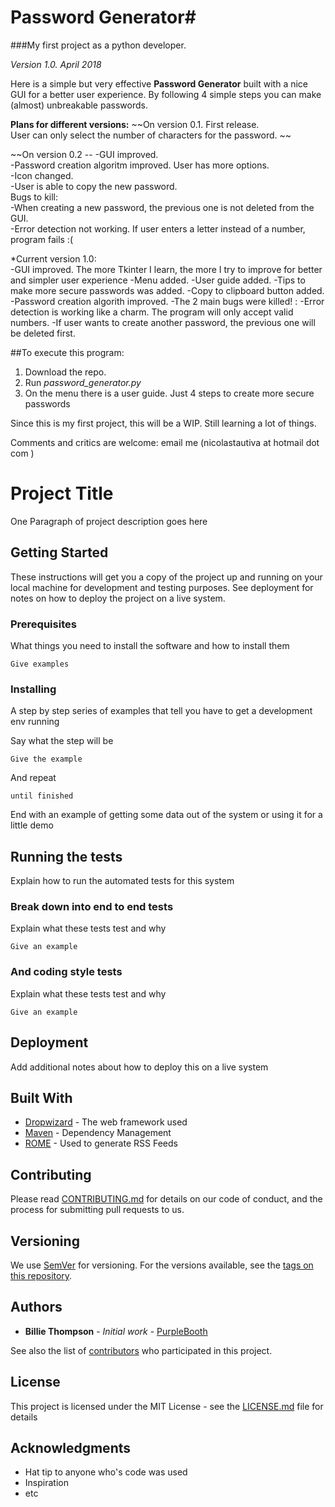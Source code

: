 # Password Generator#  
###My first project as a python developer.

*Version 1.0.   April 2018*

Here is a simple but very effective **Password Generator** built with a nice GUI for a better user experience.  By following 4 simple steps you can make (almost) unbreakable passwords.
  

**Plans for different versions:**
~~On version 0.1.  First release.  
User can only select the number of characters for the password.  ~~

~~On version 0.2   --
-GUI improved.  
-Password creation algoritm improved.  User has more options.  
-Icon changed.  
-User is able to copy the new password.  
Bugs to kill:  
-When creating a new password, the previous one is not deleted from the GUI.  
-Error detection not working.  If user enters a letter instead of a number, program fails :(    

*Current version 1.0:  
-GUI improved.  The more Tkinter I learn, the more I try to improve for better and simpler user experience
-Menu added.
-User guide added.
-Tips to make more secure passwords was added.
-Copy to clipboard button added.
-Password creation algorith improved.
-The 2 main bugs were killed!  :
    -Error detection is working like a charm.  The program will only accept valid numbers.
    -If user wants to create another password, the previous one will be deleted first.

    
##To execute this program:  
1.  Download the repo.
2.  Run *password_generator.py*
3.  On the menu there is a user guide.  Just 4 steps to create more secure passwords
  
    
Since this is my first project, this will be a WIP.  Still learning a lot of things.  


Comments and critics are welcome: email me (nicolastautiva      at     hotmail dot  com )





# Project Title

One Paragraph of project description goes here

## Getting Started

These instructions will get you a copy of the project up and running on your local machine for development and testing purposes. See deployment for notes on how to deploy the project on a live system.

### Prerequisites

What things you need to install the software and how to install them

```
Give examples
```

### Installing

A step by step series of examples that tell you have to get a development env running

Say what the step will be

```
Give the example
```

And repeat

```
until finished
```

End with an example of getting some data out of the system or using it for a little demo

## Running the tests

Explain how to run the automated tests for this system

### Break down into end to end tests

Explain what these tests test and why

```
Give an example
```

### And coding style tests

Explain what these tests test and why

```
Give an example
```

## Deployment

Add additional notes about how to deploy this on a live system

## Built With

* [Dropwizard](http://www.dropwizard.io/1.0.2/docs/) - The web framework used
* [Maven](https://maven.apache.org/) - Dependency Management
* [ROME](https://rometools.github.io/rome/) - Used to generate RSS Feeds

## Contributing

Please read [CONTRIBUTING.md](https://gist.github.com/PurpleBooth/b24679402957c63ec426) for details on our code of conduct, and the process for submitting pull requests to us.

## Versioning

We use [SemVer](http://semver.org/) for versioning. For the versions available, see the [tags on this repository](https://github.com/your/project/tags). 

## Authors

* **Billie Thompson** - *Initial work* - [PurpleBooth](https://github.com/PurpleBooth)

See also the list of [contributors](https://github.com/your/project/contributors) who participated in this project.

## License

This project is licensed under the MIT License - see the [LICENSE.md](LICENSE.md) file for details

## Acknowledgments

* Hat tip to anyone who's code was used
* Inspiration
* etc

